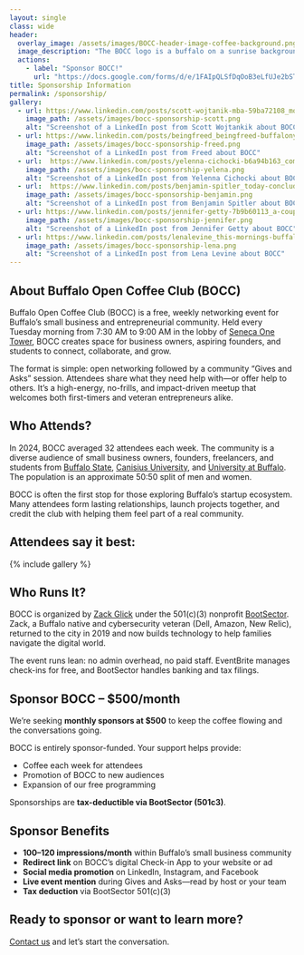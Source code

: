 ```yaml
---
layout: single
class: wide
header:
  overlay_image: /assets/images/BOCC-header-image-coffee-background.png
  image_description: "The BOCC logo is a buffalo on a sunrise background. The logo is on a background of coffee beans"
  actions:
    - label: "Sponsor BOCC!"
      url: "https://docs.google.com/forms/d/e/1FAIpQLSfDqOoB3eLfUJe2bST_3hzpHFPNxR8zNRARXSpbpLkvJrjmyw/viewform"
title: Sponsorship Information
permalink: /sponsorship/
gallery:
  - url: https://www.linkedin.com/posts/scott-wojtanik-mba-59ba72108_morningmeetup-buffalocoffeeclub-coffeewithpurpose-activity-7324058248595054592-KBeB 
    image_path: /assets/images/bocc-sponsorship-scott.png
    alt: "Screenshot of a LinkedIn post from Scott Wojtankik about BOCC"
  - url: https://www.linkedin.com/posts/beingfreed_beingfreed-buffalony-networking-activity-7275159130674282496-VRsY?
    image_path: /assets/images/bocc-sponsorship-freed.png
    alt: "Screenshot of a LinkedIn post from Freed about BOCC"
  - url:  https://www.linkedin.com/posts/yelenna-cichocki-b6a94b163_community-is-where-is-at-it-felt-so-good-activity-7282453355744927744-zdrq
    image_path: /assets/images/bocc-sponsorship-yelena.png
    alt: "Screenshot of a LinkedIn post from Yelenna Cichocki about BOCC"
  - url:  https://www.linkedin.com/posts/benjamin-spitler_today-concludes-a-dynamic-month-of-coffee-activity-7191459504364945408-8KcQ?
    image_path: /assets/images/bocc-sponsorship-benjamin.png
    alt: "Screenshot of a LinkedIn post from Benjamin Spitler about BOCC"
  - url: https://www.linkedin.com/posts/jennifer-getty-7b9b60113_a-couple-weeks-ago-i-attended-buffalo-open-activity-7243959914367254529-i7az
    image_path: /assets/images/bocc-sponsorship-jennifer.png
    alt: "Screenshot of a LinkedIn post from Jennifer Getty about BOCC"
  - url: https://www.linkedin.com/posts/lenalevine_this-mornings-buffalo-open-coffee-club-was-activity-7201391349776973824-nddW? 
    image_path: /assets/images/bocc-sponsorship-lena.png
    alt: "Screenshot of a LinkedIn post from Lena Levine about BOCC"
---
```


## About Buffalo Open Coffee Club (BOCC)

Buffalo Open Coffee Club (BOCC) is a free, weekly networking event for Buffalo’s small business and entrepreneurial community. Held every Tuesday morning from 7:30 AM to 9:00 AM in the lobby of [Seneca One Tower](https://senecaonebuffalo.com/), BOCC creates space for business owners, aspiring founders, and students to connect, collaborate, and grow.

The format is simple: open networking followed by a community “Gives and Asks” session. Attendees share what they need help with—or offer help to others. It’s a high-energy, no-frills, and impact-driven meetup that welcomes both first-timers and veteran entrepreneurs alike.


## Who Attends?

In 2024, BOCC averaged 32 attendees each week. The community is a diverse audience of small business owners, founders, freelancers, and students from [Buffalo State](https://suny.buffalostate.edu/), [Canisius University](https://www.canisius.edu/), and [University at Buffalo](https://www.buffalo.edu/). The population is an approximate 50:50 split of men and women. 

BOCC is often the first stop for those exploring Buffalo’s startup ecosystem. Many attendees form lasting relationships, launch projects together, and credit the club with helping them feel part of a real community.

## Attendees say it best:
{% include gallery %}

## Who Runs It?

BOCC is organized by [Zack Glick](https://www.linkedin.com/in/zglick/) under the 501(c)(3) nonprofit [BootSector](https://joinbootsector.com/). Zack, a Buffalo native and cybersecurity veteran (Dell, Amazon, New Relic), returned to the city in 2019 and now builds technology to help families navigate the digital world.

The event runs lean: no admin overhead, no paid staff. EventBrite manages check-ins for free, and BootSector handles banking and tax filings.

## Sponsor BOCC – $500/month

We’re seeking **monthly sponsors at $500** to keep the coffee flowing and the conversations going.

BOCC is entirely sponsor-funded. Your support helps provide:
- Coffee each week for attendees
- Promotion of BOCC to new audiences
- Expansion of our free programming

Sponsorships are **tax-deductible via BootSector (501c3)**.

## Sponsor Benefits

- **100–120 impressions/month** within Buffalo’s small business community  
- **Redirect link** on BOCC’s digital Check-in App to your website or ad  
- **Social media promotion** on LinkedIn, Instagram, and Facebook  
- **Live event mention** during Gives and Asks—read by host or your team  
- **Tax deduction** via BootSector 501(c)(3)  

## Ready to sponsor or want to learn more?
[Contact us](https://docs.google.com/forms/d/e/1FAIpQLSfDqOoB3eLfUJe2bST_3hzpHFPNxR8zNRARXSpbpLkvJrjmyw/viewform?usp=header) and let’s start the conversation.
